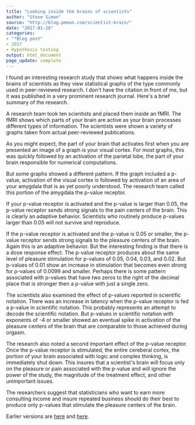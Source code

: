 ```yaml
---
title: "Looking inside the brains of scientists"
author: "Steve Simon"
source: "http://blog.pmean.com/scientist-brain/"
date: "2017-01-28"
categories:
- "*Blog post"
- 2017
- Hypothesis testing
output: html_document
page_update: complete
---
```


I found an interesting research study that shows what happens inside the brains of scientists as they view statistical graphs of the type commonly used in peer-reviewed research. I don't have the citation in front of me, but it was published in a very prominent research journal. Here's a brief summary of the research.

<!---More--->

A research team took ten scientists and placed them inside an fMRI. The fMRI shows which parts of your brain are active as your brain processes different types of information. The scientists were shown a variety of graphs taken from actual peer-reviewed publications.

As you might expect, the part of your brain that activates first when you are presented an image of a graph is your visual cortex. For most graphs, this was quickly followed by an activation of the parietal lobe, the part of your brain responsible for numerical computations.

But some graphs showed a different pattern. If the graph included a p-value, activation of the visual cortex is followed by activation of an area of your amygdala that is as yet poorly understood. The research team called this portion of the amygdala the p-value receptor.

If your p-value receptor is activated and the p-value is larger than 0.05, the p-value receptor sends strong signals to the pain centers of the brain. This is clearly an adaptive behavior. Scientists who routinely produce p-values larger than 0.05 will not survive and reproduce.

If the p-value receptor is activated and the p-value is 0.05 or smaller, the p-value receptor sends strong signals to the pleasure centers of the brain. Again this is an adaptive behavior. But the interesting finding is that there is a dose response effect. The p-value receptor produces about the same level of pleasure stimulation for p-values of 0.05, 0.04, 0.03, and 0.02. But p-values of 0.01 show an increase in stimulation that becomes even strong for p-values of 0.0099 and smaller. Perhaps there is some pattern associated with p-values that have two zeros to the right of the decimal place that is stronger then a p-value with just a single zero.

The scientists also examined the effect of p-values reported in scientific notation. There was an increase in latency when the p-value receptor is fed a p-value in scientific notation. This probably represents an attempt to decode the scientific notation. But p-values in scientific notation with exponents of -4 or smaller showed an eventual spike in activation of the pleasure centers of the brain that are comparable to those achieved during orgasm.

The research also noted a second important effect of the p-value receptor. Once the p-value receptor is stimulated, the entire cereberal cortex, the portion of your brain associated with logic and complex thinking, is immediately shut down. This insures that a scientist's brain will focus only on the pleasure or pain associated with the p-value and will ignore the power of the study, the magnitude of the treatment effect, and other unimportant issues.

The researchers suggest that statisticians who want to earn more consulting income and insure repeated business should do their best to produce only p-values that stimulate the pleasure centers of the brain.

 
Earlier versions are [here][sim1] and [here][sim2].
 
[sim1]: http://blog.pmean.com/scientist-brain/
[sim2]: http://new.pmean.com/scientist-brain/
 
